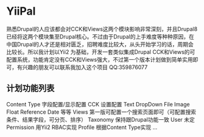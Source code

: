 YiiPal 
===============================
熟悉Drupal的人应该都会对CCK和Views这两个模块影响非常深刻，并且Drupal8 已经将这两个模块集至Drupal核心。不过由于Drupal的上手难度等种种原因，在中国Drupal的人才还是相对匮乏，招聘难度比较大，从头开始学习的话，周期会比较长。所以我计划以Yii2 为基础，开发一套类似集成Drupal CCK和Views的可配置系统，功能肯定没有CCK和Views强大，不过第一个版本计划做到简单实用即可，有兴趣的朋友可以联系我加入这个项目  QQ:359876077


计划功能列表
-------------------
Content Type  字段配置/显示配置
CCK  设置配置
	Text
	DropDown
	File
	Image
	Float
	Reference
	Date
	等等
Views  第一版可配置一个搜索页面即可（可配置搜索条件、结果字段，可分页、排序）
Taxonomy  保持跟Drupal功能一致
User	未定
Permission 用Yii2 RBAC实现
Profile 根据Content Type实现
...
